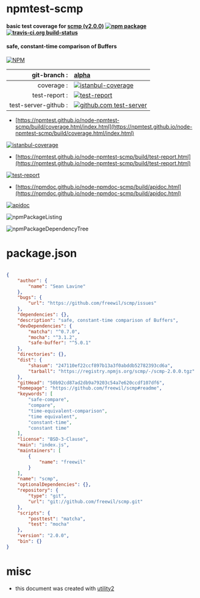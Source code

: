 # npmtest-scmp

#### basic test coverage for  [scmp (v2.0.0)](https://github.com/freewil/scmp#readme)  [![npm package](https://img.shields.io/npm/v/npmtest-scmp.svg?style=flat-square)](https://www.npmjs.org/package/npmtest-scmp) [![travis-ci.org build-status](https://api.travis-ci.org/npmtest/node-npmtest-scmp.svg)](https://travis-ci.org/npmtest/node-npmtest-scmp)

#### safe, constant-time comparison of Buffers

[![NPM](https://nodei.co/npm/scmp.png?downloads=true&downloadRank=true&stars=true)](https://www.npmjs.com/package/scmp)

| git-branch : | [alpha](https://github.com/npmtest/node-npmtest-scmp/tree/alpha)|
|--:|:--|
| coverage : | [![istanbul-coverage](https://npmtest.github.io/node-npmtest-scmp/build/coverage.badge.svg)](https://npmtest.github.io/node-npmtest-scmp/build/coverage.html/index.html)|
| test-report : | [![test-report](https://npmtest.github.io/node-npmtest-scmp/build/test-report.badge.svg)](https://npmtest.github.io/node-npmtest-scmp/build/test-report.html)|
| test-server-github : | [![github.com test-server](https://npmtest.github.io/node-npmtest-scmp/GitHub-Mark-32px.png)](https://npmtest.github.io/node-npmtest-scmp/build/app/index.html) | | build-artifacts : | [![build-artifacts](https://npmtest.github.io/node-npmtest-scmp/glyphicons_144_folder_open.png)](https://github.com/npmtest/node-npmtest-scmp/tree/gh-pages/build)|

- [https://npmtest.github.io/node-npmtest-scmp/build/coverage.html/index.html](https://npmtest.github.io/node-npmtest-scmp/build/coverage.html/index.html)

[![istanbul-coverage](https://npmtest.github.io/node-npmtest-scmp/build/screenCapture.buildCi.browser.%252Ftmp%252Fbuild%252Fcoverage.lib.html.png)](https://npmtest.github.io/node-npmtest-scmp/build/coverage.html/index.html)

- [https://npmtest.github.io/node-npmtest-scmp/build/test-report.html](https://npmtest.github.io/node-npmtest-scmp/build/test-report.html)

[![test-report](https://npmtest.github.io/node-npmtest-scmp/build/screenCapture.buildCi.browser.%252Ftmp%252Fbuild%252Ftest-report.html.png)](https://npmtest.github.io/node-npmtest-scmp/build/test-report.html)

- [https://npmdoc.github.io/node-npmdoc-scmp/build/apidoc.html](https://npmdoc.github.io/node-npmdoc-scmp/build/apidoc.html)

[![apidoc](https://npmdoc.github.io/node-npmdoc-scmp/build/screenCapture.buildCi.browser.%252Ftmp%252Fbuild%252Fapidoc.html.png)](https://npmdoc.github.io/node-npmdoc-scmp/build/apidoc.html)

![npmPackageListing](https://npmtest.github.io/node-npmtest-scmp/build/screenCapture.npmPackageListing.svg)

![npmPackageDependencyTree](https://npmtest.github.io/node-npmtest-scmp/build/screenCapture.npmPackageDependencyTree.svg)



# package.json

```json

{
    "author": {
        "name": "Sean Lavine"
    },
    "bugs": {
        "url": "https://github.com/freewil/scmp/issues"
    },
    "dependencies": {},
    "description": "safe, constant-time comparison of Buffers",
    "devDependencies": {
        "matcha": "^0.7.0",
        "mocha": "^3.1.2",
        "safe-buffer": "^5.0.1"
    },
    "directories": {},
    "dist": {
        "shasum": "247110ef22ccf897b13a3f0abddb52782393cd6a",
        "tarball": "https://registry.npmjs.org/scmp/-/scmp-2.0.0.tgz"
    },
    "gitHead": "50b92cd87ad2db9a79203c54a7e620ccdf107df6",
    "homepage": "https://github.com/freewil/scmp#readme",
    "keywords": [
        "safe-compare",
        "compare",
        "time-equivalent-comparison",
        "time equivalent",
        "constant-time",
        "constant time"
    ],
    "license": "BSD-3-Clause",
    "main": "index.js",
    "maintainers": [
        {
            "name": "freewil"
        }
    ],
    "name": "scmp",
    "optionalDependencies": {},
    "repository": {
        "type": "git",
        "url": "git://github.com/freewil/scmp.git"
    },
    "scripts": {
        "posttest": "matcha",
        "test": "mocha"
    },
    "version": "2.0.0",
    "bin": {}
}
```



# misc
- this document was created with [utility2](https://github.com/kaizhu256/node-utility2)
